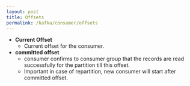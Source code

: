 ```yaml
---
layout: post
title: Offsets
permalink: /kafka/consumer/offsets
---
```


- **Current Offset**
  - Current offset for the consumer.
- **committed offset**
  - consumer confirms to consumer group that the records are read successfully for the partition till this offset.
  - Important in case of repartition, new consumer will start after committed offset.
